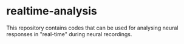 # realtime-analysis
This repository contains codes that can be used for analysing neural responses in "real-time" during neural recordings.
